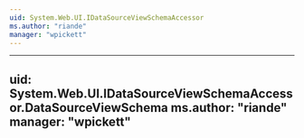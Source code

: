 ```yaml
---
uid: System.Web.UI.IDataSourceViewSchemaAccessor
ms.author: "riande"
manager: "wpickett"
---
```


---
uid: System.Web.UI.IDataSourceViewSchemaAccessor.DataSourceViewSchema
ms.author: "riande"
manager: "wpickett"
---
